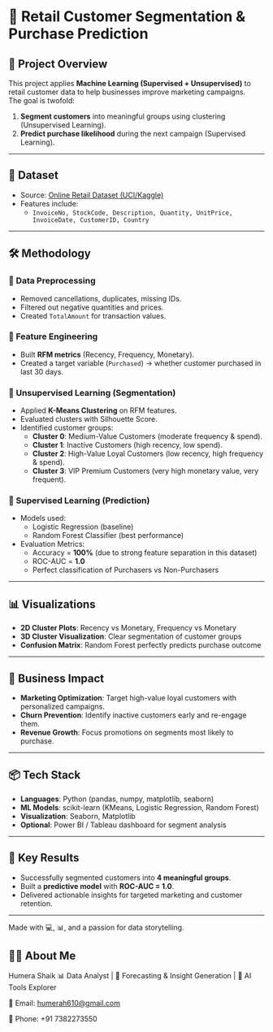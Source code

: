 # 🛒 Retail Customer Segmentation & Purchase Prediction

## 📌 Project Overview
This project applies **Machine Learning (Supervised + Unsupervised)** to retail customer data to help businesses improve marketing campaigns.  
The goal is twofold:
1. **Segment customers** into meaningful groups using clustering (Unsupervised Learning).
2. **Predict purchase likelihood** during the next campaign (Supervised Learning).

---

## 📂 Dataset
- Source: [Online Retail Dataset (UCI/Kaggle)](https://www.kaggle.com/datasets/lakshmi25npathi/online-retail-dataset)
- Features include:
  - `InvoiceNo, StockCode, Description, Quantity, UnitPrice, InvoiceDate, CustomerID, Country`

---

## 🛠️ Methodology
### 🔹 Data Preprocessing
- Removed cancellations, duplicates, missing IDs.
- Filtered out negative quantities and prices.
- Created `TotalAmount` for transaction values.

### 🔹 Feature Engineering
- Built **RFM metrics** (Recency, Frequency, Monetary).
- Created a target variable (`Purchased`) → whether customer purchased in last 30 days.

### 🔹 Unsupervised Learning (Segmentation)
- Applied **K-Means Clustering** on RFM features.
- Evaluated clusters with Silhouette Score.
- Identified customer groups:
  - **Cluster 0**: Medium-Value Customers (moderate frequency & spend).
  - **Cluster 1**: Inactive Customers (high recency, low spend).
  - **Cluster 2**: High-Value Loyal Customers (low recency, high frequency & spend).
  - **Cluster 3**: VIP Premium Customers (very high monetary value, very frequent).

### 🔹 Supervised Learning (Prediction)
- Models used:
  - Logistic Regression (baseline)
  - Random Forest Classifier (best performance)
- Evaluation Metrics:
  - Accuracy = **100%** (due to strong feature separation in this dataset)
  - ROC-AUC = **1.0**
  - Perfect classification of Purchasers vs Non-Purchasers

---

## 📊 Visualizations
- **2D Cluster Plots**: Recency vs Monetary, Frequency vs Monetary
- **3D Cluster Visualization**: Clear segmentation of customer groups
- **Confusion Matrix**: Random Forest perfectly predicts purchase outcome

---

## 🚀 Business Impact
- **Marketing Optimization**: Target high-value loyal customers with personalized campaigns.
- **Churn Prevention**: Identify inactive customers early and re-engage them.
- **Revenue Growth**: Focus promotions on segments most likely to purchase.

---

## 📦 Tech Stack
- **Languages**: Python (pandas, numpy, matplotlib, seaborn)
- **ML Models**: scikit-learn (KMeans, Logistic Regression, Random Forest)
- **Visualization**: Seaborn, Matplotlib
- **Optional**: Power BI / Tableau dashboard for segment analysis

---

## 📌 Key Results
- Successfully segmented customers into **4 meaningful groups**.
- Built a **predictive model** with **ROC-AUC = 1.0**.
- Delivered actionable insights for targeted marketing and customer retention.

---
Made with 💻, 📊, and a passion for data storytelling.


## 👩‍💻 About Me
Humera Shaik
📊 Data Analyst | 🎯 Forecasting & Insight Generation | 🤖 AI Tools Explorer

📧 Email: humerah610@gmail.com

📱 Phone: +91 7382273550
